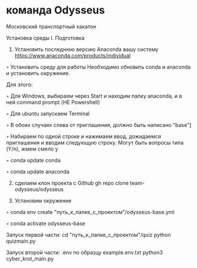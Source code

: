 # команда Odysseus
Московский транспортный хакатон

Установка среды
I. Подготовка
1. Установить последнюю версию Anaconda вашу систему
https://www.anaconda.com/products/individual

◦ Установить среду для работы
Необходимо обновить conda и anaconda и установить окружение.

Для этого:

◦ Для Windows, выбираем через Start и находим папку anaconda,
и в ней command prompt (НЕ Powershell)

◦ Для ubuntu запускаем Terminal

◦ В обоих случаях слева от приглашения, должно быть написано "base"]

◦ Набираем по одной строке и нажимаем ввод, дожидаемся приглашения
и вводим следующую строку. Могут быть вопросы типа (Y/n), жмем смело y

◦ conda update conda

◦ conda update anaconda

2. сделаем клон проекта с Github
gh repo clone team-odysseus/odysseus

3. Установим окружение

◦ conda env create "путь_к_папке_с_проектом"/odysseus-base.yml

◦ conda activate odysseus-base

Запуск первой части:
cd "путь_к_папке_с_проектом"/quiz
python quizmain.py

Запуск второй части:
.env по образцу example.env.txt
python3 cyber_krot_main.py
